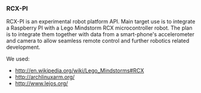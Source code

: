 ### RCX-PI

RCX-PI is an experimental robot platform API. Main target use is to integrate a Raspberry PI with a Lego Mindstorm RCX microcontroller robot.
The plan is to integrate them together with data from a smart-phone's accelerometer and camera to allow seamless remote control and further robotics related development.

We used:
* http://en.wikipedia.org/wiki/Lego_Mindstorms#RCX
* http://archlinuxarm.org/
* http://www.lejos.org/
